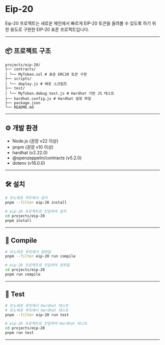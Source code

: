 # Eip-20
Eip-20 프로젝트는 새로운 체인에서 빠르게 EIP-20 토큰을 올려볼 수 있도록 하기 위한 용도로 구현한 EIP-20 표준 프로젝트입니다.


---

## 📦 프로젝트 구조

```
projects/eip-20/
├── contracts/
│ └── MyToken.sol # 표준 ERC20 토큰 구현
├── scripts/
│ └── deploy.js # 배포 스크립트
├── test/
│ └── MyToken.debug.test.js # Hardhat 기반 JS 테스트
├── hardhat.config.js # Hardhat 설정 파일
├── package.json
└── README.md
```

---

## ⚙️ 개발 환경
- Node.js (권장 v22 이상)
- pnpm (권장 v10 이상)
- hardhat (v2.22.0)
- @openzeppelin/contracts (v5.2.0)
- dotenv (v16.0.0)

---

## 🛠️ 설치
```bash
# 모노레포 루트에서 설치
pnpm --filter eip-20 install

# eip-20 프로젝트로 진입하여 설치
cd projects/eip-20
pnpm install
```

---

## 🧱 Compile
```bash
# 모노레포 루트에서 컴파일
pnpm --filter eip-20 run compile

# eip-20 프로젝트로 진입하여 컴파일
cd projects/eip-20
pnpm run compile
```

---

## 🧪 Test
```bash
# 모노레포 루트에서 Hardhat 테스트
# 모노레포 루트에서 Hardhat 테스트
pnpm --filter eip-20 run test

# eip-20 프로젝트로 진입하여 Hardhat 테스트
cd projects/eip-20
pnpm run test
```

---
